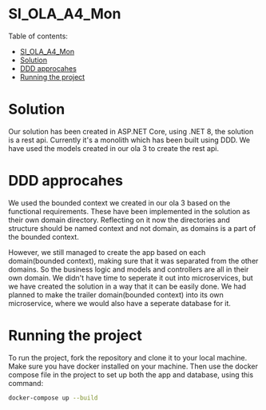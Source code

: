 # SI_OLA_A4_Mon
Table of contents:
- [SI\_OLA\_A4\_Mon](#si_ola_a4_mon)
- [Solution](#solution)
- [DDD approcahes](#ddd-approcahes)
- [Running the project](#running-the-project)

# Solution
Our solution has been created in ASP.NET Core, using .NET 8, the solution is a rest api. 
Currently it's a monolith which has been built using DDD. We have used the models created in our ola 3 to create the rest api. 
# DDD approcahes
We used the bounded context we created in our ola 3 based on the functional requirements. These have been implemented in the solution as their own domain directory. Reflecting on it now the directories and structure should be named context and not domain, as domains is a part of the bounded context.

However, we still managed to create the app based on each domain(bounded context), making sure that it was separated from the other domains. So the business logic and models and controllers are all in their own domain.
We didn't have time to seperate it out into microservices, but we have created the solution in a way that it can be easily done. We had planned to make the trailer domain(bounded context) into its own microservice, where we would also have a seperate database for it.

# Running the project
To run the project, fork the repository and clone it to your local machine. 
Make sure you have docker installed on your machine.
Then use the docker compose file in the project to set up both the app and database, using this command:

```bash
docker-compose up --build
```